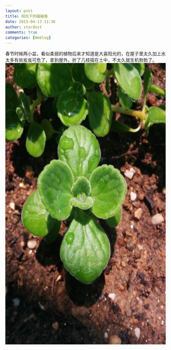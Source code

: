 ```yaml
---
layout: post
title: 阳光下的碰碰香
date: 2015-04-17 11:36
author: stardust
comments: true
categories: [Weblog]
---
```

春节时候两小盆，看似柔弱的植物后来才知道是大喜阳光的，在屋子里太久加上水太多有些岌岌可危了，拿到屋外，折了几枝插在土中，不太久就生机勃勃了。
<a href="/wp-content/uploads/2015/04/IMG-2015-04-17-11-36-09.jpg"><img src="/wp-content/uploads/2015/04/IMG-2015-04-17-11-36-09-768x1024.jpg" alt="IMG-2015-04-17-11-36-09" width="660" height="880" class="alignnone size-large wp-image-925" /></a>
